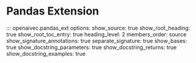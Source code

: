 # Pandas Extension

::: openaivec.pandas_ext
    options:
      show_source: true
      show_root_heading: true
      show_root_toc_entry: true
      heading_level: 2
      members_order: source
      show_signature_annotations: true
      separate_signature: true
      show_bases: true
      show_docstring_parameters: true
      show_docstring_returns: true
      show_docstring_examples: true